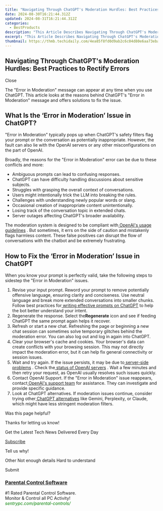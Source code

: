 ```yaml
---
title: "Navigating Through ChatGPT's Moderation Hurdles: Best Practices to Rectify Errors"
date: 2024-08-30T16:21:44.312Z
updated: 2024-08-31T16:21:44.312Z
categories:
  - BestProducts
description: "This Article Describes Navigating Through ChatGPT's Moderation Hurdles: Best Practices to Rectify Errors"
excerpt: "This Article Describes Navigating Through ChatGPT's Moderation Hurdles: Best Practices to Rectify Errors"
thumbnail: https://thmb.techidaily.com/4ea85f8fd0d9ab2c6c04d80e6aa73ebac967f8aac30c01b0db47479107c6b7f9.jpg
---
```


## Navigating Through ChatGPT's Moderation Hurdles: Best Practices to Rectify Errors

Close 

 The "Error in Moderation" message can appear at any time when you use ChatGPT. This article looks at the reasons behind ChatGPT's "Error in Moderation" message and offers solutions to fix the issue.

##  What Is the ‘Error in Moderation’ Issue in ChatGPT? 

 "Error in Moderation" typically pops up when ChatGPT's safety filters flag your prompt or the conversation as potentially inappropriate. However, the fault can also lie with the OpenAI servers or any other misconfigurations on the part of OpenAI.

 Broadly, the reasons for the "Error in Moderation" error can be due to these conflicts and more:

* Ambiguous prompts can lead to confusing responses.
* ChatGPT can have difficulty handling discussions about sensitive subjects.
* Struggles with grasping the overall context of conversations.
* Users might intentionally trick the LLM into breaking the rules.
* Challenges with understanding newly popular words or slang.
* Occasional creation of inappropriate content unintentionally.
* Losing track of the conversation topic in extended chats.
* Server outages affecting ChatGPT's broader availability.

 The moderation system is designed to be compliant with[ OpenAI's usage guidelines](https://openai.com/policies/usage-policies/) . But sometimes, it errs on the side of caution and mistakenly flags harmless content. These false positives can disrupt the flow of conversations with the chatbot and be extremely frustrating.

##  How to Fix the ‘Error in Moderation’ Issue in ChatGPT 

 When you know your prompt is perfectly valid, take the following steps to sidestep the "Error in Moderation" issues.

1. Revise your input prompt. Reword your prompt to remove potentially offensive language, ensuring clarity and conciseness. Use neutral language and break more extended conversations into smaller chunks. Follow best practices for[ writing effective prompts on ChatGPT](https://www.lifewire.com/how-to-use-chatgpt-7197760) to help the bot better understand your intent.
2. Regenerate the response. Select the**Regenerate** icon and see if feeding ChatGPT the same prompt again helps it recover.
3. Refresh or start a new chat. Refreshing the page or beginning a new chat session can sometimes solve temporary glitches behind the moderation error. You can also log out and log in again into ChatGPT.
4. Clear your browser's cache and cookies. Your browser's data can create conflicts with your browsing session. This may not directly impact the moderation error, but it can help fix general connectivity or session issues.
5. Wait and try again. If the issue persists, it may be due to[ server-side problems](https://www.lifewire.com/is-chatgpt-down-8659176) . Check the[ status of OpenAI servers](https://status.openai.com/) . Wait a few minutes and then retry your request, as OpenAI usually resolves such issues quickly.
6. Contact OpenAI Support. If the "Error in Moderation" issue reappears, contact[ OpenAI's support team](https://help.openai.com/en/) for assistance. They can investigate and provide specific guidance.
7. Look at ChatGPT alternatives. If moderation issues continue, consider trying other[ ChatGPT alternatives](https://www.lifewire.com/chatgpt-alternatives-7551608) like Gemini, Perplexity, or Claude, which might have less stringent moderation filters.

Was this page helpful?

Thanks for letting us know!

 Get the Latest Tech News Delivered Every Day

[ Subscribe ](https://www.lifewire.com/#) 

Tell us why!

 Other  Not enough details  Hard to understand 

 Submit 

<ins class="adsbygoogle"
     style="display:block"
     data-ad-format="autorelaxed"
     data-ad-client="ca-pub-7571918770474297"
     data-ad-slot="1223367746"></ins>



<ins class="adsbygoogle"
     style="display:block"
     data-ad-client="ca-pub-7571918770474297"
     data-ad-slot="8358498916"
     data-ad-format="auto"
     data-full-width-responsive="true"></ins>



<!-- affiliate ads begin -->
<h3 id="200610"><a href="https://sentrypc.7eer.net/c/5597632/200610/3022">Parental Control Software</a></h3>
<span class="text-ad-content">
	#1 Rated Parental Control Software.<br/>
	Monitor & Control all PC Activity!<br/>
		<cite style="color:green">sentrypc.com/parental-controls/</cite>
	</span><img height="0" width="0" src="https://sentrypc.7eer.net/i/5597632/200610/3022" style="position:absolute;visibility:hidden;" border="0" />
<!-- affiliate ads end -->